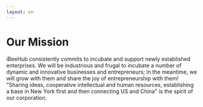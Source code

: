 ```yaml
---
layout: en
---
```

# Our Mission

iBeeHub consistently commits to incubate and support newly established enterprises.  We will be industrious and frugal to incubate a number of dynamic and innovative businesses and entrepreneurs; in the meantime, we will grow with them and share the joy of entrepreneurship with them! 
"Sharing ideas, cooperative intellectual and human resources, establishing a base in New York first and then connecting US and China" is the spirit of our corporation.
